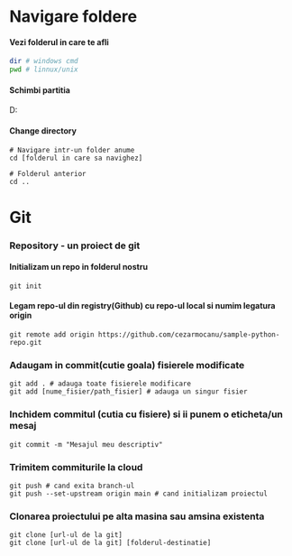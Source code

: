 # Navigare foldere

#### Vezi folderul in care te afli

```bash
dir # windows cmd
pwd # linnux/unix
```

#### Schimbi partitia

D:

#### Change directory

```
# Navigare intr-un folder anume
cd [folderul in care sa navighez]

# Folderul anterior
cd ..
```

# Git

### Repository - un proiect de git

#### Initializam un repo in folderul nostru

```
git init
```

#### Legam repo-ul din registry(Github) cu repo-ul local si numim legatura origin
```
git remote add origin https://github.com/cezarmocanu/sample-python-repo.git
```

### Adaugam in commit(cutie goala) fisierele modificate

```
git add . # adauga toate fisierele modificare
git add [nume_fisier/path_fisier] # adauga un singur fisier
```

### Inchidem commitul (cutia cu fisiere) si ii punem o eticheta/un mesaj

```
git commit -m "Mesajul meu descriptiv"
```

### Trimitem commiturile la cloud 
```
git push # cand exita branch-ul
git push --set-upstream origin main # cand initializam proiectul
```

### Clonarea proiectului pe alta masina sau amsina existenta

```
git clone [url-ul de la git]
git clone [url-ul de la git] [folderul-destinatie]
```